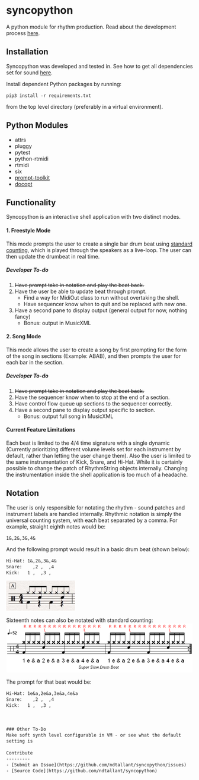 # syncopython
A python module for rhythm production.
Read about the development process [here](https://syncopython.blog/).

## Installation
Syncopython was developed and tested in.
See how to get all dependencies set for sound [here](https://github.com/ndtallant/syncopython/blob/master/get_sound.md).

Install dependent Python packages by running:

```
pip3 install -r requirements.txt
```

from the top level directory (preferably in a virtual environment).

## Python Modules

* attrs
* pluggy
* pytest
* python-rtmidi
* rtmidi
* six
* [prompt-toolkit](https://python-prompt-toolkit.readthedocs.io/en/master/index.html)
* [docopt](http://docopt.org/)   

## Functionality
Syncopython is an interactive shell application with two distinct modes.  

#### 1. Freestyle Mode
This mode prompts the user to create a single bar drum beat using [standard counting](#notation), which is played through the speakers as a live-loop. The user can then update the drumbeat in real time.

##### Developer To-do
1. ~~Have prompt take in notation and play the beat back.~~
2. Have the user be able to update beat through prompt.
    - Find a way for MidiOut class to run without overtaking the shell.
    - Have sequencer know when to quit and be replaced with new one.
3. Have a second pane to display output (general output for now, nothing fancy)
    - Bonus: output in MusicXML

#### 2. Song Mode
This mode allows the user to create a song by first prompting for the form of the song in sections (Example: ABAB), and then prompts the user for each bar in the section.

##### Developer To-do
1. ~~Have prompt take in notation and play the beat back.~~
2. Have the sequencer know when to stop at the end of a section.
3. Have control flow queue up sections to the sequencer correctly.
4. Have a second pane to display output specific to section.
    - Bonus: output full song in MusicXML

#### Current Feature Limitations
Each beat is limited to the 4/4 time signature with a single dynamic (Currently prioritizing different volume levels set for each instrument by default, rather than letting the user change them). Also the user is limited to the same instrumentation of Kick, Snare, and Hi-Hat. While it is certainly possible to change the patch of RhythmString objects internally. Changing the instrumentation inside the shell application is too much of a headache.

## Notation
The user is only responsible for notating the rhythm - sound patches and instrument labels are handled internally.
Rhythmic notation is simply the universal counting system, with each beat separated by a comma. For example, straight eighth notes would be:

```
1&,2&,3&,4&
```

And the following prompt would result in a basic drum beat (shown below):

```
Hi-Hat: 1&,2&,3&,4&
Snare:    ,2 ,  ,4
Kick:   1 ,  ,3 ,
```
![ ](drum_beat.png)

Sixteenth notes can also be notated with standard counting:
![ ](16th.png)

The prompt for that beat would be:

```
Hi-Hat: 1e&a,2e&a,3e&a,4e&a
Snare:    ,2 ,  ,4
Kick:   1 ,  ,3 ,



### Other To-Do
Make soft synth level configurable in VM - or see what the default setting is

Contribute
---------
- [Submit an Issue](https://github.com/ndtallant/syncopython/issues)
- [Source Code](https://github.com/ndtallant/syncopython)
